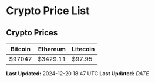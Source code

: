 # Crypto Price List

## Crypto Prices
| Bitcoin | Ethereum | Litecoin |
| ------- | -------- | -------- |
| $97047 | $3429.11 | $97.95 |
**Last Updated:** 2024-12-20 18:47 UTC
**Last Updated:** $DATE$
